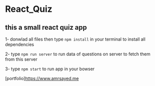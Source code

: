 # React_Quiz

## this a small react quiz app
1- donwlad all files then type `npm install` in your terminal to install all dependencies

2- type `npm run server` to run data of questions on server to fetch them from this server 

3- type `npm start` to run app in your bowser 

[portfolio]https://www.amrsayed.me

